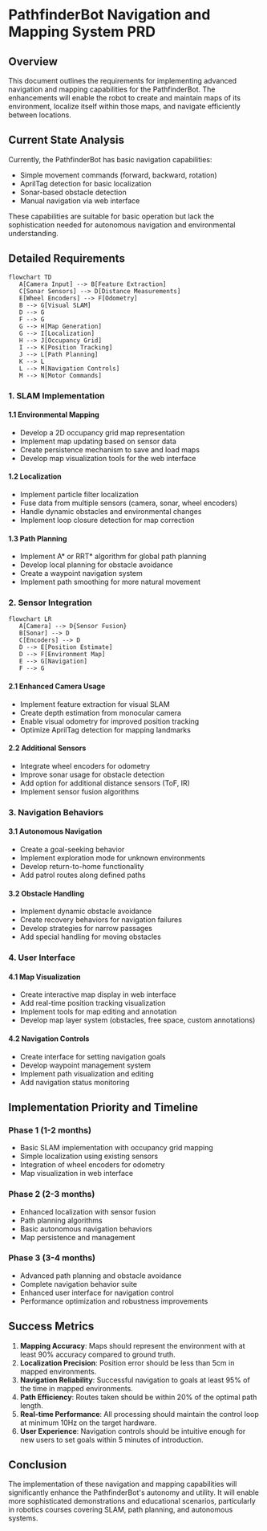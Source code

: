 # PathfinderBot Navigation and Mapping System PRD

## Overview

This document outlines the requirements for implementing advanced navigation and mapping capabilities for the PathfinderBot. The enhancements will enable the robot to create and maintain maps of its environment, localize itself within those maps, and navigate efficiently between locations.

## Current State Analysis

Currently, the PathfinderBot has basic navigation capabilities:
- Simple movement commands (forward, backward, rotation)
- AprilTag detection for basic localization
- Sonar-based obstacle detection
- Manual navigation via web interface

These capabilities are suitable for basic operation but lack the sophistication needed for autonomous navigation and environmental understanding.

## Detailed Requirements

```mermaid
flowchart TD
   A[Camera Input] --> B[Feature Extraction]
   C[Sonar Sensors] --> D[Distance Measurements]
   E[Wheel Encoders] --> F[Odometry]
   B --> G[Visual SLAM]
   D --> G
   F --> G
   G --> H[Map Generation]
   G --> I[Localization]
   H --> J[Occupancy Grid]
   I --> K[Position Tracking]
   J --> L[Path Planning]
   K --> L
   L --> M[Navigation Controls]
   M --> N[Motor Commands]
```

### 1. SLAM Implementation

#### 1.1 Environmental Mapping
- Develop a 2D occupancy grid map representation
- Implement map updating based on sensor data
- Create persistence mechanism to save and load maps
- Develop map visualization tools for the web interface

#### 1.2 Localization
- Implement particle filter localization
- Fuse data from multiple sensors (camera, sonar, wheel encoders)
- Handle dynamic obstacles and environmental changes
- Implement loop closure detection for map correction

#### 1.3 Path Planning
- Implement A* or RRT* algorithm for global path planning
- Develop local planning for obstacle avoidance
- Create a waypoint navigation system
- Implement path smoothing for more natural movement

### 2. Sensor Integration

```mermaid
flowchart LR
   A[Camera] --> D{Sensor Fusion}
   B[Sonar] --> D
   C[Encoders] --> D
   D --> E[Position Estimate]
   D --> F[Environment Map]
   E --> G[Navigation]
   F --> G
```

#### 2.1 Enhanced Camera Usage
- Implement feature extraction for visual SLAM
- Create depth estimation from monocular camera
- Enable visual odometry for improved position tracking
- Optimize AprilTag detection for mapping landmarks

#### 2.2 Additional Sensors
- Integrate wheel encoders for odometry
- Improve sonar usage for obstacle detection
- Add option for additional distance sensors (ToF, IR)
- Implement sensor fusion algorithms

### 3. Navigation Behaviors

#### 3.1 Autonomous Navigation
- Create a goal-seeking behavior
- Implement exploration mode for unknown environments
- Develop return-to-home functionality
- Add patrol routes along defined paths

#### 3.2 Obstacle Handling
- Implement dynamic obstacle avoidance
- Create recovery behaviors for navigation failures
- Develop strategies for narrow passages
- Add special handling for moving obstacles

### 4. User Interface

#### 4.1 Map Visualization
- Create interactive map display in web interface
- Add real-time position tracking visualization
- Implement tools for map editing and annotation
- Develop map layer system (obstacles, free space, custom annotations)

#### 4.2 Navigation Controls
- Create interface for setting navigation goals
- Develop waypoint management system
- Implement path visualization and editing
- Add navigation status monitoring

## Implementation Priority and Timeline

### Phase 1 (1-2 months)
- Basic SLAM implementation with occupancy grid mapping
- Simple localization using existing sensors
- Integration of wheel encoders for odometry
- Map visualization in web interface

### Phase 2 (2-3 months)
- Enhanced localization with sensor fusion
- Path planning algorithms
- Basic autonomous navigation behaviors
- Map persistence and management

### Phase 3 (3-4 months)
- Advanced path planning and obstacle avoidance
- Complete navigation behavior suite
- Enhanced user interface for navigation control
- Performance optimization and robustness improvements

## Success Metrics

1. **Mapping Accuracy**: Maps should represent the environment with at least 90% accuracy compared to ground truth.
2. **Localization Precision**: Position error should be less than 5cm in mapped environments.
3. **Navigation Reliability**: Successful navigation to goals at least 95% of the time in mapped environments.
4. **Path Efficiency**: Routes taken should be within 20% of the optimal path length.
5. **Real-time Performance**: All processing should maintain the control loop at minimum 10Hz on the target hardware.
6. **User Experience**: Navigation controls should be intuitive enough for new users to set goals within 5 minutes of introduction.

## Conclusion

The implementation of these navigation and mapping capabilities will significantly enhance the PathfinderBot's autonomy and utility. It will enable more sophisticated demonstrations and educational scenarios, particularly in robotics courses covering SLAM, path planning, and autonomous systems.
